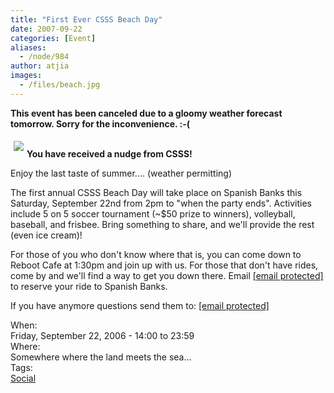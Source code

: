 ```yaml
---
title: "First Ever CSSS Beach Day"
date: 2007-09-22
categories: [Event]
aliases:
  - /node/984
author: atjia
images:
  - /files/beach.jpg
---
```


<div class="field field-name-body field-type-text-with-summary field-label-hidden"><div class="field-items"><div class="field-item even"><p><strong>This event has been canceled due to a gloomy weather forecast tomorrow.  Sorry for the inconvenience. :-(</strong></p>
<p><img src="/files/beach.jpg" hspace="5" vspace="5" align="left"><br>
<strong>You have received a nudge from CSSS!</strong></p>
<p>Enjoy the last taste of summer.... (weather permitting)</p>
<p>The first annual CSSS Beach Day will take place on Spanish Banks this Saturday, September 22nd from 2pm to &quot;when the party ends&quot;.  Activities include 5 on 5 soccer tournament (~$50 prize to winners), volleyball, baseball, and frisbee. Bring something to share, and we&apos;ll provide the rest (even ice cream)!   </p>
<p>For those of you who don&apos;t know where that is, you can come down to Reboot Cafe at 1:30pm and join up with us. For those that don&apos;t have rides, come by and we&apos;ll find a way to get you down there.  Email <a href="/cdn-cgi/l/email-protection#395b5c585a51794d515c5a4c5b5c175a58"><span class="__cf_email__" data-cfemail="5d3f383c3e351d2935383e283f38733e3c">[email&#xA0;protected]</span></a> to reserve your ride to Spanish Banks.</p>
<p>If you have anymore questions send them to:  <a href="/cdn-cgi/l/email-protection#b6d4d3d7d5def6c2ded3d5c3d4d398d5d7"><span class="__cf_email__" data-cfemail="fc9e999d9f94bc8894999f899e99d29f9d">[email&#xA0;protected]</span></a></p>
</div></div></div><div class="field field-name-field-dates field-type-datetime field-label-above"><div class="field-label">When:&#xA0;</div><div class="field-items"><div class="field-item even"><span class="date-display-single">Friday, September 22, 2006 - <span class="date-display-range"><span class="date-display-start">14:00</span> to <span class="date-display-end">23:59</span></span></span></div></div></div><div class="field field-name-field-location field-type-text field-label-above"><div class="field-label">Where:&#xA0;</div><div class="field-items"><div class="field-item even">Somewhere where the land meets the sea...</div></div></div>    <footer>
    <div class="field field-name-field-tags field-type-taxonomy-term-reference field-label-above"><div class="field-label">Tags:&#xA0;</div><div class="field-items"><div class="field-item even"><a href="/social">Social</a></div></div></div>      </footer>

